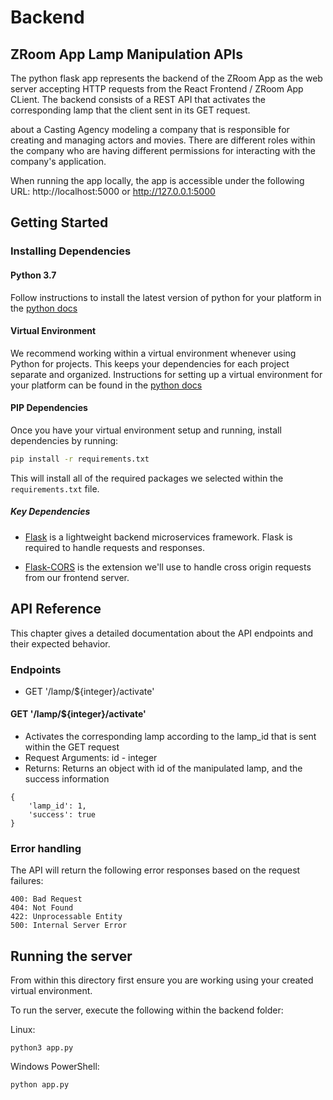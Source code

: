 # Backend

## ZRoom App Lamp Manipulation APIs

The python flask app represents the backend of the ZRoom App as the web server accepting HTTP requests from the React Frontend / ZRoom App CLient. The backend consists of a REST API that activates the corresponding lamp that the client sent in its GET request.

about a Casting Agency modeling a company that is responsible for creating and managing actors and movies. There are different roles within the company who are having different permissions for interacting with the company's application. 

When running the app locally, the app is accessible under the following URL: http://localhost:5000 or  http://127.0.0.1:5000

## Getting Started

### Installing Dependencies

#### Python 3.7

Follow instructions to install the latest version of python for your platform in the [python docs](https://docs.python.org/3/using/unix.html#getting-and-installing-the-latest-version-of-python)

#### Virtual Environment

We recommend working within a virtual environment whenever using Python for projects. This keeps your dependencies for each project separate and organized. Instructions for setting up a virtual environment for your platform can be found in the [python docs](https://packaging.python.org/guides/installing-using-pip-and-virtual-environments/)

#### PIP Dependencies

Once you have your virtual environment setup and running, install dependencies by running:

```bash
pip install -r requirements.txt
```

This will install all of the required packages we selected within the `requirements.txt` file.

##### Key Dependencies

- [Flask](http://flask.pocoo.org/)  is a lightweight backend microservices framework. Flask is required to handle requests and responses.

- [Flask-CORS](https://flask-cors.readthedocs.io/en/latest/#) is the extension we'll use to handle cross origin requests from our frontend server. 


## API Reference

This chapter gives a detailed documentation about the API endpoints and their expected behavior.

### Endpoints

- GET '/lamp/${integer}/activate'


#### GET '/lamp/${integer}/activate'
- Activates the corresponding lamp according to the lamp_id that is sent within the GET request
- Request Arguments: id - integer
- Returns: Returns an object with id of the manipulated lamp, and the success information
```
{
    'lamp_id': 1,
    'success': true
}
```

### Error handling

The API will return the following error responses based on the request failures:

    400: Bad Request
    404: Not Found
    422: Unprocessable Entity
    500: Internal Server Error


## Running the server

From within this directory first ensure you are working using your created virtual environment. 

To run the server, execute the following within the backend folder:

Linux:
```
python3 app.py
```

Windows PowerShell:
```
python app.py
```
